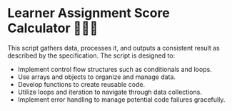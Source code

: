 # Learner Assignment Score Calculator 👩🏽‍💻

This script gathers data, processes it, and outputs a consistent result as described by the specification. The script is designed to:
- Implement control flow structures such as conditionals and loops.
- Use arrays and objects to organize and manage data.
- Develop functions to create reusable code.
- Utilize loops and iteration to navigate through data collections.
- Implement error handling to manage potential code failures gracefully.
